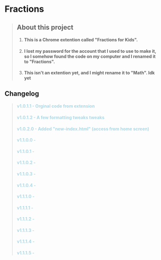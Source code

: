 # Fractions
> ## About this project
> 1. #### This is a Chrome extention called "Fractions for Kids".  
> 2. #### I lost my password for the account that I used to use to make it, so I somehow found the code on my computer and I renamed it to "Fractions".
> 3. #### This isn't an extention yet, and I might rename it to "Math". Idk yet


## Changelog
> #### <span style="color:lightblue" font-family="balsamiq sans">v1.0.1.1 \- Orginal code from extension</span>
> #### <span style="color:lightblue">v1.0.1.2 \- A few formatting tweaks tweaks</span>
> #### <span style="color:lightblue">v1.0.2.0 \- Added "new-index.html" (access from home screen)</span>
> #### <span style="color:lightblue">v1.1.0.0 \- </span>
> #### <span style="color:lightblue">v1.1.0.1 \- </span>
> #### <span style="color:lightblue">v1.1.0.2 \- </span>
> #### <span style="color:lightblue">v1.1.0.3 \- </span>
> #### <span style="color:lightblue">v1.1.0.4 \- </span>
> #### <span style="color:lightblue">v1.1.1.0 \- </span>
> #### <span style="color:lightblue">v1.1.1.1 \- </span>
> #### <span style="color:lightblue">v1.1.1.2 \- </span>
> #### <span style="color:lightblue">v1.1.1.3 \- </span>
> #### <span style="color:lightblue">v1.1.1.4 \- </span>
> #### <span style="color:lightblue">v1.1.1.5 \- </span>